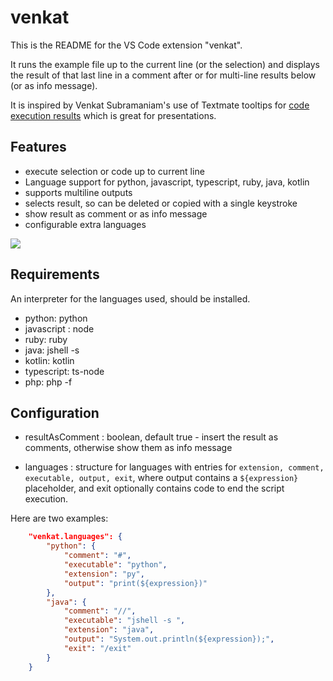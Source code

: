 # venkat

This is the README for the VS Code extension "venkat". 

It runs the example file up to the current line (or the selection) and displays the result of that last line in a comment after or for multi-line results below (or as info message).

It is inspired by Venkat Subramaniam's use of Textmate tooltips for [code execution results](http://blog.agiledeveloper.com/2014/10/running-in-textmate.html) which is great for presentations.

## Features

* execute selection or code up to current line
* Language support for python, javascript, typescript, ruby, java, kotlin
* supports multiline outputs
* selects result, so can be deleted or copied with a single keystroke
* show result as comment or as info message
* configurable extra languages

![](images/venkat-demo.gif)

## Requirements

An interpreter for the languages used, should be installed.

* python: python
* javascript : node
* ruby: ruby
* java: jshell -s
* kotlin: kotlin
* typescript: ts-node
* php: php -f

## Configuration

* resultAsComment : boolean, default true - insert the result as comments, otherwise show them as info message

* languages : structure for languages with entries for `extension, comment, executable, output, exit`, where output contains a `${expression}` placeholder, and exit optionally contains code to end the script execution.

Here are two examples:

```json
    "venkat.languages": {
        "python": {
            "comment": "#",
            "executable": "python",
            "extension": "py",
            "output": "print(${expression})"
        },
        "java": {
            "comment": "//",
            "executable": "jshell -s ",
            "extension": "java",
            "output": "System.out.println(${expression});",
            "exit": "/exit"
        }
    }
```